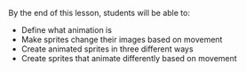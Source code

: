 By the end of this lesson, students will be able to:
- Define what animation is
- Make sprites change their images based on movement
- Create animated sprites in three different ways
- Create sprites that animate differently based on movement
